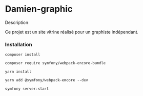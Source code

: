 # Damien-graphic

Description

Ce projet est un site vitrine réalisé pour un graphiste indépendant.

### Installation

```terminal
composer install
```

```terminal
composer require symfony/webpack-encore-bundle
```

```terminal
yarn install
```

```terminal
yarn add @symfony/webpack-encore --dev
```

```terminal
symfony server:start

